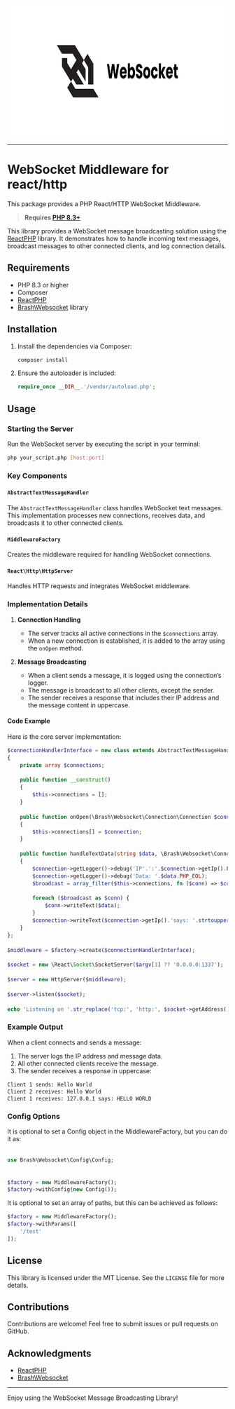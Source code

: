 <p align="center">
    <img src="https://raw.githubusercontent.com/BrashPHP/websocket-middleware/main/docs/image.png" height="300" alt="WebSocket PHP">
</p>

------

# WebSocket Middleware for react/http

This package provides a PHP React/HTTP WebSocket Middleware.

> **Requires [PHP 8.3+](https://php.net/releases/)**

This library provides a WebSocket message broadcasting solution using the [ReactPHP](https://reactphp.org/) library. It demonstrates how to handle incoming text messages, broadcast messages to other connected clients, and log connection details.

## Requirements

- PHP 8.3 or higher
- Composer
- [ReactPHP](https://reactphp.org/)
- [Brash\Websocket](https://github.com/BrashPHP/websocket) library

## Installation

1. Install the dependencies via Composer:
   ```bash
   composer install
   ```

2. Ensure the autoloader is included:
   ```php
   require_once __DIR__.'/vendor/autoload.php';
   ```

## Usage

### Starting the Server

Run the WebSocket server by executing the script in your terminal:

```bash
php your_script.php [host:port]
```

### Key Components

#### `AbstractTextMessageHandler`
The `AbstractTextMessageHandler` class handles WebSocket text messages. This implementation processes new connections, receives data, and broadcasts it to other connected clients.

#### `MiddlewareFactory`
Creates the middleware required for handling WebSocket connections.

#### `React\Http\HttpServer`
Handles HTTP requests and integrates WebSocket middleware.

### Implementation Details

1. **Connection Handling**
   - The server tracks all active connections in the `$connections` array.
   - When a new connection is established, it is added to the array using the `onOpen` method.

2. **Message Broadcasting**
   - When a client sends a message, it is logged using the connection’s logger.
   - The message is broadcast to all other clients, except the sender.
   - The sender receives a response that includes their IP address and the message content in uppercase.

#### Code Example

Here is the core server implementation:

```php
$connectionHandlerInterface = new class extends AbstractTextMessageHandler
{
    private array $connections;

    public function __construct()
    {
        $this->connections = [];
    }

    public function onOpen(\Brash\Websocket\Connection\Connection $connection): void
    {
        $this->connections[] = $connection;
    }

    public function handleTextData(string $data, \Brash\Websocket\Connection\Connection $connection): void
    {
        $connection->getLogger()->debug('IP'.':'.$connection->getIp().PHP_EOL);
        $connection->getLogger()->debug('Data: '.$data.PHP_EOL);
        $broadcast = array_filter($this->connections, fn ($conn) => $conn !== $connection);

        foreach ($broadcast as $conn) {
            $conn->writeText($data);
        }
        $connection->writeText($connection->getIp().'says: '.strtoupper($data));
    }
};

$middleware = $factory->create($connectionHandlerInterface);

$socket = new \React\Socket\SocketServer($argv[1] ?? '0.0.0.0:1337');

$server = new HttpServer($middleware);

$server->listen($socket);

echo 'Listening on '.str_replace('tcp:', 'http:', $socket->getAddress()).PHP_EOL;
```

### Example Output

When a client connects and sends a message:

1. The server logs the IP address and message data.
2. All other connected clients receive the message.
3. The sender receives a response in uppercase:

```
Client 1 sends: Hello World
Client 2 receives: Hello World
Client 1 receives: 127.0.0.1 says: HELLO WORLD
```

### Config Options

It is optional to set a Config object in the MiddlewareFactory, but you can do it as:

```php

use Brash\Websocket\Config\Config;


$factory = new MiddlewareFactory();
$factory->withConfig(new Config());

```

It is optional to set an array of paths, but this can be achieved as follows:

```php
$factory = new MiddlewareFactory();
$factory->withParams([
    '/test'
]);

```

## License

This library is licensed under the MIT License. See the `LICENSE` file for more details.

## Contributions

Contributions are welcome! Feel free to submit issues or pull requests on GitHub.

## Acknowledgments

- [ReactPHP](https://reactphp.org/)
- [Brash\Websocket](https://github.com/your-project)

---

Enjoy using the WebSocket Message Broadcasting Library!


